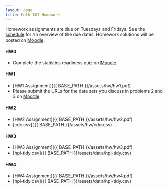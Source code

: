 ```yaml
---
layout: page
title: Math 107 Homework
---
```


Homework assignments are due on Tuesdays and Fridays. See the [schedule](schedule.html) for an overview of the due dates. Homework solutions will be posted on [Moodle](https://moodle.lawrence.edu/).

#### HW0

* Complete the statistics readiness quiz on [Moodle](https://moodle.lawrence.edu/).

#### HW1

* [HW1 Assignment]({{ BASE_PATH }}/assets/hw/hw1.pdf)
* Please submit the URLs for the data sets you discuss in problems 2 and 3 on [Moodle](https://moodle.lawrence.edu/).

#### HW2
* [HW2 Assignment]({{ BASE_PATH }}/assets/hw/hw2.pdf)
* [cdc.csv]({{ BASE_PATH }}/assets/hw/cdc.csv)

#### HW3
* [HW3 Assignment]({{ BASE_PATH }}/assets/hw/hw3.pdf)
* [hpi-tidy.csv]({{ BASE_PATH }}/assets/data/hpi-tidy.csv)

#### HW4
* [HW4 Assignment]({{ BASE_PATH }}/assets/hw/hw4.pdf)
* [hpi-tidy.csv]({{ BASE_PATH }}/assets/data/hpi-tidy.csv)